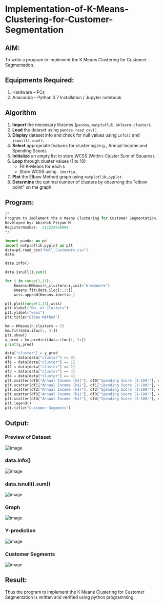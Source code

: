 # Implementation-of-K-Means-Clustering-for-Customer-Segmentation

## AIM:
To write a program to implement the K Means Clustering for Customer Segmentation.

## Equipments Required:
1. Hardware – PCs
2. Anaconda – Python 3.7 Installation / Jupyter notebook

## Algorithm
1. **Import** the necessary libraries (`pandas`, `matplotlib`, `sklearn.cluster`).
2. **Load** the dataset using `pandas.read_csv()`.
3. **Display** dataset info and check for null values using `info()` and `isnull().sum()`.
4. **Select** appropriate features for clustering (e.g., Annual Income and Spending Score).
5. **Initialize** an empty list to store WCSS (Within-Cluster Sum of Squares).
6. **Loop** through cluster values (1 to 10):
    - Fit K-Means for each `k`
    - Store WCSS using `.inertia_`
7. **Plot** the Elbow Method graph using `matplotlib.pyplot`.
8. **Determine** the optimal number of clusters by observing the "elbow point" on the graph.


## Program:
```py
/*
Program to implement the K Means Clustering for Customer Segmentation.
Developed by: Abishek Priyan M 
RegisterNumber:  212224240004
*/

import pandas as pd
import matplotlib.pyplot as plt
data=pd.read_csv("Mall_Customers.csv")
data

data.info()

data.isnull().sum()

for i in range(1,11):
    Kmeans=KMeans(n_clusters=i,init="k-means++")
    Kmeans.fit(data.iloc[:,3:])
    wcss.append(Kmeans.inertia_)

plt.plot(range(1,11),wcss)
plt.xlabel("No. of Clusters")
plt.ylabel("wcss")
plt.title("Elbow Method")

km = KMeans(n_clusters = 5)
km.fit(data.iloc[:, 3:])
plt.show()
y_pred = km.predict(data.iloc[:, 3:])
print(y_pred)

data["cluster"] = y_pred
df0 = data[data["cluster"] == 0]
df1 = data[data["cluster"] == 1]
df2 = data[data["cluster"] == 2]
df3 = data[data["cluster"] == 3]
df4 = data[data["cluster"] == 4]
plt.scatter(df0["Annual Income (k$)"], df0["Spending Score (1-100)"], c = "red", label = "cluster0")
plt.scatter(df1["Annual Income (k$)"], df1["Spending Score (1-100)"], c = "black", label = "cluster1")
plt.scatter(df2["Annual Income (k$)"], df2["Spending Score (1-100)"], c = "blue", label = "cluster2")
plt.scatter(df3["Annual Income (k$)"], df3["Spending Score (1-100)"], c = "green", label = "cluster3")
plt.scatter(df4["Annual Income (k$)"], df4["Spending Score (1-100)"], c = "magenta", label = "cluster4")
plt.legend()
plt.title("Customer Segments")
```

## Output:
### Preview of Dataset
![image](https://github.com/user-attachments/assets/6dfeb43c-c02f-4506-8e86-86607758d0f4)

### data.info()
  ![image](https://github.com/user-attachments/assets/c5d73bf4-3935-4fed-9a46-683640d68d6c)

### data.isnull().sum()
![image](https://github.com/user-attachments/assets/2f297d3d-0639-4166-8133-b26afdc6cabe)

### Graph
![image](https://github.com/user-attachments/assets/cc3abfa2-10ab-4617-9e11-998402f6c8d5)

### Y-prediction
![image](https://github.com/user-attachments/assets/658d5ded-7764-4aee-b22e-1c72b547ad4d)

### Customer Segments
![image](https://github.com/user-attachments/assets/db53fe17-261f-4fcd-824a-0f2df628ab9c)



## Result:
Thus the program to implement the K Means Clustering for Customer Segmentation is written and verified using python programming.
